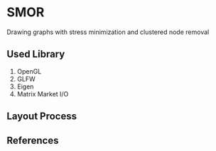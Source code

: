 SMOR
====
  Drawing graphs with stress minimization and clustered node removal

Used Library
------------
1. OpenGL
2. GLFW
2. Eigen
3. Matrix Market I/O

Layout Process
--------------

References
----------
